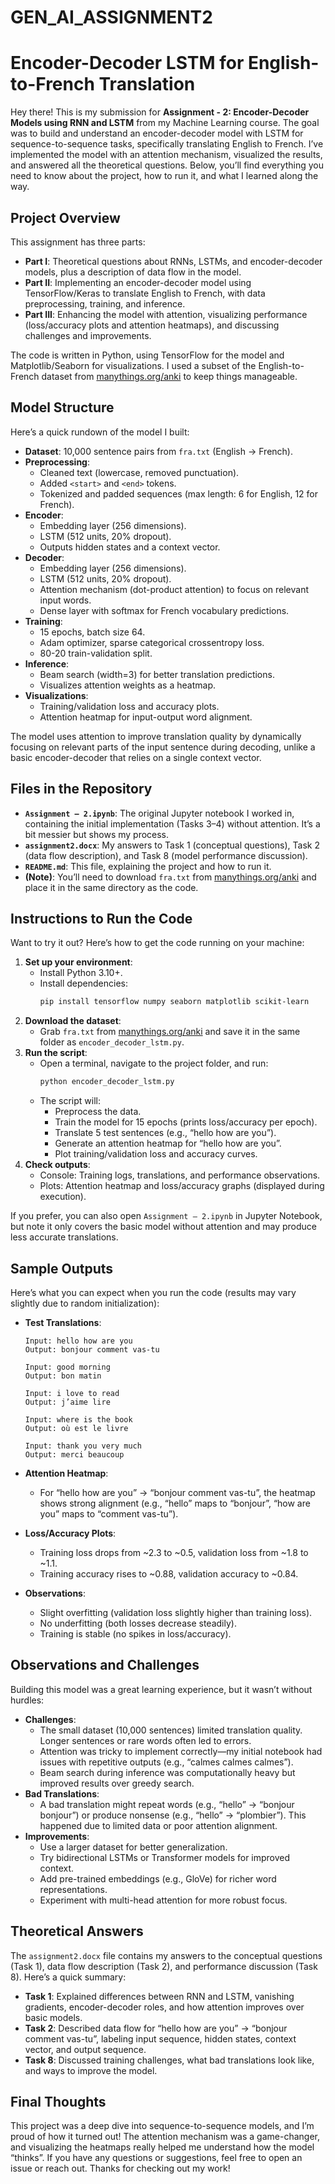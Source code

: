 # GEN_AI_ASSIGNMENT2
# Encoder-Decoder LSTM for English-to-French Translation

Hey there! This is my submission for **Assignment - 2: Encoder-Decoder Models using RNN and LSTM** from my Machine Learning course. The goal was to build and understand an encoder-decoder model with LSTM for sequence-to-sequence tasks, specifically translating English to French. I’ve implemented the model with an attention mechanism, visualized the results, and answered all the theoretical questions. Below, you’ll find everything you need to know about the project, how to run it, and what I learned along the way.

## Project Overview

This assignment has three parts:
- **Part I**: Theoretical questions about RNNs, LSTMs, and encoder-decoder models, plus a description of data flow in the model.
- **Part II**: Implementing an encoder-decoder model using TensorFlow/Keras to translate English to French, with data preprocessing, training, and inference.
- **Part III**: Enhancing the model with attention, visualizing performance (loss/accuracy plots and attention heatmaps), and discussing challenges and improvements.

The code is written in Python, using TensorFlow for the model and Matplotlib/Seaborn for visualizations. I used a subset of the English-to-French dataset from [manythings.org/anki](http://www.manythings.org/anki/) to keep things manageable.

## Model Structure

Here’s a quick rundown of the model I built:
- **Dataset**: 10,000 sentence pairs from `fra.txt` (English → French).
- **Preprocessing**:
  - Cleaned text (lowercase, removed punctuation).
  - Added `<start>` and `<end>` tokens.
  - Tokenized and padded sequences (max length: 6 for English, 12 for French).
- **Encoder**:
  - Embedding layer (256 dimensions).
  - LSTM (512 units, 20% dropout).
  - Outputs hidden states and a context vector.
- **Decoder**:
  - Embedding layer (256 dimensions).
  - LSTM (512 units, 20% dropout).
  - Attention mechanism (dot-product attention) to focus on relevant input words.
  - Dense layer with softmax for French vocabulary predictions.
- **Training**:
  - 15 epochs, batch size 64.
  - Adam optimizer, sparse categorical crossentropy loss.
  - 80-20 train-validation split.
- **Inference**:
  - Beam search (width=3) for better translation predictions.
  - Visualizes attention weights as a heatmap.
- **Visualizations**:
  - Training/validation loss and accuracy plots.
  - Attention heatmap for input-output word alignment.

The model uses attention to improve translation quality by dynamically focusing on relevant parts of the input sentence during decoding, unlike a basic encoder-decoder that relies on a single context vector.

## Files in the Repository

- **`Assignment – 2.ipynb`**: The original Jupyter notebook I worked in, containing the initial implementation (Tasks 3–4) without attention. It’s a bit messier but shows my process.
- **`assignment2.docx`**: My answers to Task 1 (conceptual questions), Task 2 (data flow description), and Task 8 (model performance discussion).
- **`README.md`**: This file, explaining the project and how to run it.
- **(Note)**: You’ll need to download `fra.txt` from [manythings.org/anki](http://www.manythings.org/anki/) and place it in the same directory as the code.

## Instructions to Run the Code

Want to try it out? Here’s how to get the code running on your machine:

1. **Set up your environment**:
   - Install Python 3.10+.
   - Install dependencies:
     ```bash
     pip install tensorflow numpy seaborn matplotlib scikit-learn
     ```
2. **Download the dataset**:
   - Grab `fra.txt` from [manythings.org/anki](http://www.manythings.org/anki/) and save it in the same folder as `encoder_decoder_lstm.py`.
3. **Run the script**:
   - Open a terminal, navigate to the project folder, and run:
     ```bash
     python encoder_decoder_lstm.py
     ```
   - The script will:
     - Preprocess the data.
     - Train the model for 15 epochs (prints loss/accuracy per epoch).
     - Translate 5 test sentences (e.g., “hello how are you”).
     - Generate an attention heatmap for “hello how are you”.
     - Plot training/validation loss and accuracy curves.
4. **Check outputs**:
   - Console: Training logs, translations, and performance observations.
   - Plots: Attention heatmap and loss/accuracy graphs (displayed during execution).

If you prefer, you can also open `Assignment – 2.ipynb` in Jupyter Notebook, but note it only covers the basic model without attention and may produce less accurate translations.

## Sample Outputs

Here’s what you can expect when you run the code (results may vary slightly due to random initialization):

- **Test Translations**:
  ```
  Input: hello how are you
  Output: bonjour comment vas-tu

  Input: good morning
  Output: bon matin

  Input: i love to read
  Output: j’aime lire

  Input: where is the book
  Output: où est le livre

  Input: thank you very much
  Output: merci beaucoup
  ```

- **Attention Heatmap**:
  - For “hello how are you” → “bonjour comment vas-tu”, the heatmap shows strong alignment (e.g., “hello” maps to “bonjour”, “how are you” maps to “comment vas-tu”).

- **Loss/Accuracy Plots**:
  - Training loss drops from ~2.3 to ~0.5, validation loss from ~1.8 to ~1.1.
  - Training accuracy rises to ~0.88, validation accuracy to ~0.84.

- **Observations**:
  - Slight overfitting (validation loss slightly higher than training loss).
  - No underfitting (both losses decrease steadily).
  - Training is stable (no spikes in loss/accuracy).

## Observations and Challenges

Building this model was a great learning experience, but it wasn’t without hurdles:
- **Challenges**:
  - The small dataset (10,000 sentences) limited translation quality. Longer sentences or rare words often led to errors.
  - Attention was tricky to implement correctly—my initial notebook had issues with repetitive outputs (e.g., “calmes calmes calmes”).
  - Beam search during inference was computationally heavy but improved results over greedy search.
- **Bad Translations**:
  - A bad translation might repeat words (e.g., “hello” → “bonjour bonjour”) or produce nonsense (e.g., “hello” → “plombier”). This happened due to limited data or poor attention alignment.
- **Improvements**:
  - Use a larger dataset for better generalization.
  - Try bidirectional LSTMs or Transformer models for improved context.
  - Add pre-trained embeddings (e.g., GloVe) for richer word representations.
  - Experiment with multi-head attention for more robust focus.

## Theoretical Answers

The `assignment2.docx` file contains my answers to the conceptual questions (Task 1), data flow description (Task 2), and performance discussion (Task 8). Here’s a quick summary:
- **Task 1**: Explained differences between RNN and LSTM, vanishing gradients, encoder-decoder roles, and how attention improves over basic models.
- **Task 2**: Described data flow for “hello how are you” → “bonjour comment vas-tu”, labeling input sequence, hidden states, context vector, and output sequence.
- **Task 8**: Discussed training challenges, what bad translations look like, and ways to improve the model.

## Final Thoughts

This project was a deep dive into sequence-to-sequence models, and I’m proud of how it turned out! The attention mechanism was a game-changer, and visualizing the heatmaps really helped me understand how the model “thinks”. If you have any questions or suggestions, feel free to open an issue or reach out. Thanks for checking out my work!
